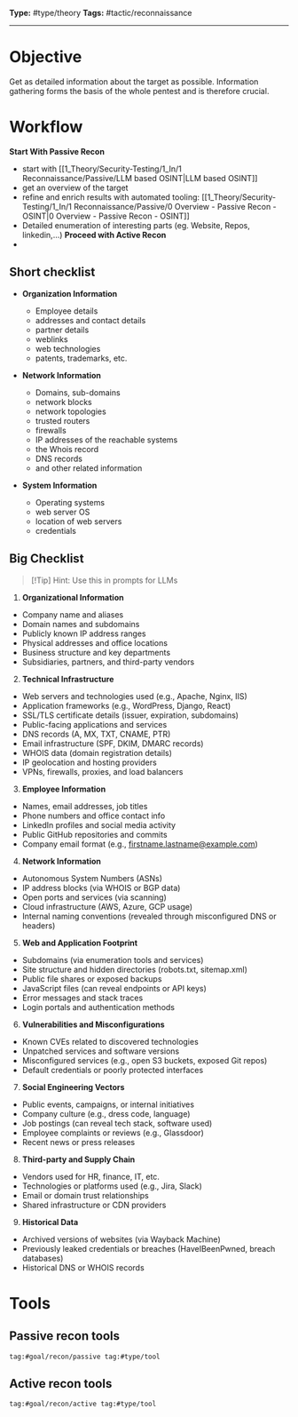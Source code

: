 **Type:** #type/theory
**Tags:** #tactic/reconnaissance  

---
# Objective
Get as detailed information about the target as possible. Information gathering forms the basis of the whole pentest and is therefore crucial.

# Workflow
**Start With Passive Recon**
- start with [[1_Theory/Security-Testing/1_In/1 Reconnaissance/Passive/LLM based OSINT|LLM based OSINT]]
- get an overview of the target
- refine and enrich results with automated tooling: [[1_Theory/Security-Testing/1_In/1 Reconnaissance/Passive/0 Overview - Passive Recon - OSINT|0 Overview - Passive Recon - OSINT]]
- Detailed enumeration of interesting parts (eg. Website, Repos, linkedin,...)
**Proceed with Active  Recon**
- 
## Short checklist
-   **Organization Information**
	- Employee details
	- addresses and contact details
	- partner details
	- weblinks
	- web technologies
	- patents, trademarks, etc.

-   **Network Information**
	- Domains, sub-domains
	- network blocks
	- network topologies
	- trusted routers
	- firewalls
	- IP addresses of the reachable systems
	- the Whois record
	- DNS records
	- and other related information

-   **System Information**
	- Operating systems
	- web server OS
	- location of web servers
	- credentials
## Big Checklist
> [!Tip] Hint: Use this in prompts for LLMs

1. **Organizational Information**
- Company name and aliases
- Domain names and subdomains
- Publicly known IP address ranges
- Physical addresses and office locations
- Business structure and key departments
- Subsidiaries, partners, and third-party vendors

2. **Technical Infrastructure**
- Web servers and technologies used (e.g., Apache, Nginx, IIS)
- Application frameworks (e.g., WordPress, Django, React)
- SSL/TLS certificate details (issuer, expiration, subdomains)
- Public-facing applications and services
- DNS records (A, MX, TXT, CNAME, PTR)
- Email infrastructure (SPF, DKIM, DMARC records)
- WHOIS data (domain registration details)
- IP geolocation and hosting providers
- VPNs, firewalls, proxies, and load balancers

3. **Employee Information**
- Names, email addresses, job titles
- Phone numbers and office contact info
- LinkedIn profiles and social media activity
- Public GitHub repositories and commits
- Company email format (e.g., firstname.lastname@example.com)

4. **Network Information**
- Autonomous System Numbers (ASNs)
- IP address blocks (via WHOIS or BGP data)
- Open ports and services (via scanning)
- Cloud infrastructure (AWS, Azure, GCP usage)
- Internal naming conventions (revealed through misconfigured DNS or headers)

5. **Web and Application Footprint**
- Subdomains (via enumeration tools and services)
- Site structure and hidden directories (robots.txt, sitemap.xml)
- Public file shares or exposed backups
- JavaScript files (can reveal endpoints or API keys)
- Error messages and stack traces
- Login portals and authentication methods

6. **Vulnerabilities and Misconfigurations**
- Known CVEs related to discovered technologies
- Unpatched services and software versions
- Misconfigured services (e.g., open S3 buckets, exposed Git repos)
- Default credentials or poorly protected interfaces

7. **Social Engineering Vectors**
- Public events, campaigns, or internal initiatives
- Company culture (e.g., dress code, language)
- Job postings (can reveal tech stack, software used)
- Employee complaints or reviews (e.g., Glassdoor)
- Recent news or press releases

8. **Third-party and Supply Chain**
- Vendors used for HR, finance, IT, etc.
- Technologies or platforms used (e.g., Jira, Slack)
- Email or domain trust relationships
- Shared infrastructure or CDN providers

9. **Historical Data**
- Archived versions of websites (via Wayback Machine)
- Previously leaked credentials or breaches (HaveIBeenPwned, breach databases)
- Historical DNS or WHOIS records

# Tools
## Passive recon tools
```query
tag:#goal/recon/passive tag:#type/tool 
```
## Active recon tools
```query
tag:#goal/recon/active tag:#type/tool 
```
